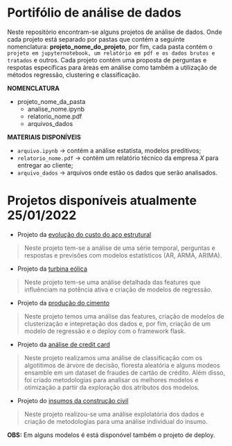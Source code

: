 # Portifólio de análise de dados

Neste repositório encontram-se alguns projetos de análise de dados. Onde cada projeto está separado por pastas que contém a seguinte nomenclatura: **projeto_nome_do_projeto**, por fim, cada pasta contém o `projeto em jupyternotebook, um relatório em pdf e os dados brutos e tratados` e outros. Cada projeto contém uma proposta de perguntas e respotas específicas para áreas em análise como também a utilização de métodos regressão, clustering e classificação. 

**NOMENCLATURA**

* projeto_nome_da_pasta
  * analise_nome.ipynb
  * relatorio_nome.pdf
  * arquivos_dados
 
 **MATERIAIS DISPONÍVEIS**
 * `arquivo.ipynb` -> contém a análise estatísta, modelos preditivos;
 * `relatorio_nome.pdf` -> contém um relatório técnico da empresa *X* para entregar ao cliente;
 * `arquivo_dados` -> arquivos onde estão os dados que serão analisados.


# Projetos disponíveis atualmente 25/01/2022
* Projeto da [evolução do custo do aço estrutural](https://github.com/kitawarairon/portifolio_analise_dados/tree/main/projeto_evolucao_do_custo_do_a%C3%A7o)
 > Neste projeto tem-se a análise de uma série temporal, perguntas e respostas e previsões com modelos estatísticos (AR, ARMA, ARIMA).
* Projeto da [turbina eólica](https://github.com/kitawarairon/portifolio_analise_dados/tree/main/projeto_turbina_eolica)
 > Neste projeto tem-se uma análise detalhada das features que influênciam na potência ativa e criação de modelos de regressão.
* Projeto da [produção do cimento](https://github.com/kitawarairon/portifolio_analise_dados/tree/main/projeto_cement_manufacturing)
 > Neste projeto temos uma análise das features, criação de modelos de clusterização e intepretação dos dados e, por fim, criação de um modelo de regressão e o deploy com o framework flask.
* Projeto da [análise de credit card](https://github.com/kitawarairon/portifolio_analise_dados/blob/main/projeto_creditcard/analise_fraude.ipynb)
> Neste projeto realizamos uma análise de classificação com os algotitimos de árvore de decisão, floresta aleatória e alguns modeos ensamble em um dataset de fraudes de cartão de crédito. Além disso, foi criado metodologias para analisar os melhores modelos e otimização a partir da exploração dos atributos dos modelos.
* Projeto do [insumos da construção civil](https://github.com/kitawarairon/portifolio_analise_dados/tree/main/projeto_insumos_construcao_civil)
> Neste projeto realizou-se uma análise explolatória dos dados e criação de metodologias para uma análise individual do insumo.


**OBS:** Em alguns modelos é está disponóvel também o projeto de deploy.

